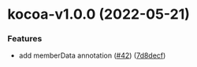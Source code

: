 # kocoa-v1.0.0 (2022-05-21)


### Features

* add memberData annotation ([#42](https://github.com/Julien-Pires/Kocoa/issues/42)) ([7d8decf](https://github.com/Julien-Pires/Kocoa/commit/7d8decfce07cb646efb66ae17c21e4d4e501cd82))
